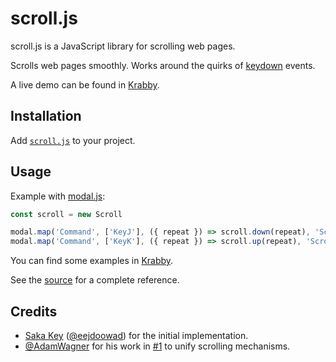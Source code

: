 # scroll.js

scroll.js is a JavaScript library for scrolling web pages.

Scrolls web pages smoothly.  Works around the quirks of [keydown] events.

[keydown]: https://developer.mozilla.org/en-US/docs/Web/API/Document/keydown_event

A live demo can be found in [Krabby].

[Krabby]: https://krabby.netlify.app

## Installation

Add [`scroll.js`](src/scroll.js) to your project.

## Usage

Example with [modal.js]:

[modal.js]: https://github.com/alexherbo2/modal.js

``` javascript
const scroll = new Scroll

modal.map('Command', ['KeyJ'], ({ repeat }) => scroll.down(repeat), 'Scroll down', 'Scroll')
modal.map('Command', ['KeyK'], ({ repeat }) => scroll.up(repeat), 'Scroll up', 'Scroll')
```

You can find some examples in [Krabby].

See the [source](src/scroll.js) for a complete reference.

## Credits

- [Saka Key] ([@eejdoowad]) for the initial implementation.
- [@AdamWagner] for his work in [#1] to unify scrolling mechanisms.

[#1]: https://github.com/alexherbo2/scroll.js/issues/1

[Saka Key]: https://key.saka.io

[@eejdoowad]: https://github.com/eejdoowad
[@AdamWagner]: https://github.com/AdamWagner
